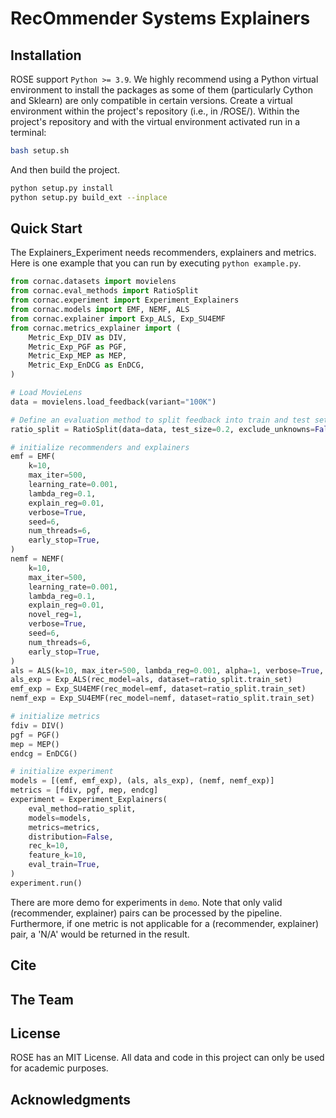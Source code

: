 # RecOmmender Systems Explainers

## Installation
ROSE support `Python >= 3.9`. We highly recommend using a Python virtual environment to install the packages as some of them (particularly Cython and Sklearn) are only compatible in certain versions. Create a virtual environment within the project's repository (i.e., in /ROSE/). Within the project's repository and with the virtual environment activated run in a terminal:
``` sh
bash setup.sh
```
And then build the project.
```sh
python setup.py install
python setup.py build_ext --inplace
```

## Quick Start
The Explainers_Experiment needs recommenders, explainers and metrics. Here is one example that you can run by executing `python example.py`.
  
``` python
from cornac.datasets import movielens
from cornac.eval_methods import RatioSplit
from cornac.experiment import Experiment_Explainers
from cornac.models import EMF, NEMF, ALS
from cornac.explainer import Exp_ALS, Exp_SU4EMF
from cornac.metrics_explainer import (
    Metric_Exp_DIV as DIV,
    Metric_Exp_PGF as PGF,
    Metric_Exp_MEP as MEP,
    Metric_Exp_EnDCG as EnDCG,
)

# Load MovieLens
data = movielens.load_feedback(variant="100K")

# Define an evaluation method to split feedback into train and test sets
ratio_split = RatioSplit(data=data, test_size=0.2, exclude_unknowns=False, verbose=True)

# initialize recommenders and explainers
emf = EMF(
    k=10,
    max_iter=500,
    learning_rate=0.001,
    lambda_reg=0.1,
    explain_reg=0.01,
    verbose=True,
    seed=6,
    num_threads=6,
    early_stop=True,
)
nemf = NEMF(
    k=10,
    max_iter=500,
    learning_rate=0.001,
    lambda_reg=0.1,
    explain_reg=0.01,
    novel_reg=1,
    verbose=True,
    seed=6,
    num_threads=6,
    early_stop=True,
)
als = ALS(k=10, max_iter=500, lambda_reg=0.001, alpha=1, verbose=True, seed=6)
als_exp = Exp_ALS(rec_model=als, dataset=ratio_split.train_set)
emf_exp = Exp_SU4EMF(rec_model=emf, dataset=ratio_split.train_set)
nemf_exp = Exp_SU4EMF(rec_model=nemf, dataset=ratio_split.train_set)

# initialize metrics
fdiv = DIV()
pgf = PGF()
mep = MEP()
endcg = EnDCG()

# initialize experiment
models = [(emf, emf_exp), (als, als_exp), (nemf, nemf_exp)]
metrics = [fdiv, pgf, mep, endcg]
experiment = Experiment_Explainers(
    eval_method=ratio_split,
    models=models,
    metrics=metrics,
    distribution=False,
    rec_k=10,
    feature_k=10,
    eval_train=True,
)
experiment.run()
```

There are more demo for experiments in `demo`. Note that only valid (recommender, explainer) pairs can be processed by the pipeline. Furthermore, if one metric is not applicable for a (recommender, explainer) pair, a 'N/A' would be returned in the result. 

## Cite

## The Team

## License
ROSE has an MIT License. All data and code in this project can only be used for academic purposes.

## Acknowledgments
